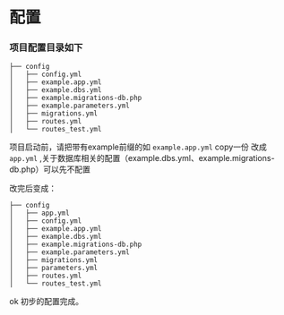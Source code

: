 # 配置

### 项目配置目录如下

```
├── config
│   ├── config.yml
│   ├── example.app.yml
│   ├── example.dbs.yml
│   ├── example.migrations-db.php
│   ├── example.parameters.yml
│   ├── migrations.yml
│   ├── routes.yml
│   └── routes_test.yml
```

项目启动前，请把带有example前缀的如 `example.app.yml` copy一份 改成 `app.yml` ,关于数据库相关的配置（example.dbs.yml、example.migrations-db.php）可以先不配置

改完后变成：

```
├── config
│   ├── app.yml
│   ├── config.yml
│   ├── example.app.yml
│   ├── example.dbs.yml
│   ├── example.migrations-db.php
│   ├── example.parameters.yml
│   ├── migrations.yml
│   ├── parameters.yml
│   ├── routes.yml
│   └── routes_test.yml
```

ok 初步的配置完成。
